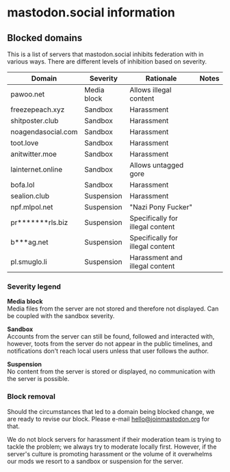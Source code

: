 # mastodon.social information
## Blocked domains

This is a list of servers that mastodon.social inhibits federation with in various ways. There are different levels of inhibition based on severity.

|Domain|Severity|Rationale|Notes|
|------|---------|--------|-----|
|pawoo.net         |Media block|Allows illegal content|
|freezepeach.xyz   |Sandbox    |Harassment|
|shitposter.club   |Sandbox    |Harassment|
|noagendasocial.com|Sandbox    |Harassment|
|toot.love         |Sandbox    |Harassment|
|anitwitter.moe    |Sandbox    |Harassment|
|lainternet.online |Sandbox    |Allows untagged gore|
|bofa.lol          |Sandbox    |Harassment|
|sealion.club      |Suspension |Harassment|
|npf.mlpol.net     |Suspension |"Nazi Pony Fucker"|
|pr*******rls.biz  |Suspension |Specifically for illegal content|
|b***ag.net        |Suspension |Specifically for illegal content|
|pl.smuglo.li      |Suspension |Harassment and illegal content|

### Severity legend

**Media block**  
Media files from the server are not stored and therefore not displayed. Can be coupled with the sandbox severity.

**Sandbox**  
Accounts from the server can still be found, followed and interacted with, however, toots from the server do not appear in the public timelines, and notifications don't reach local users unless that user follows the author.

**Suspension**  
No content from the server is stored or displayed, no communication with the server is possible.

### Block removal

Should the circumstances that led to a domain being blocked change, we are ready to revise our block. Please e-mail <hello@joinmastodon.org> for that.

We do not block servers for harassment if their moderation team is trying to tackle the problem; we always try to moderate locally first. However, if the server's culture is promoting harassment or the volume of it overwhelms our mods we resort to a sandbox or suspension for the server.
